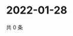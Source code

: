 # 2022-01-28

共 0 条

<!-- BEGIN WEIBO -->
<!-- 最后更新时间 Fri Jan 28 2022 01:08:04 GMT+0800 (China Standard Time) -->

<!-- END WEIBO -->
